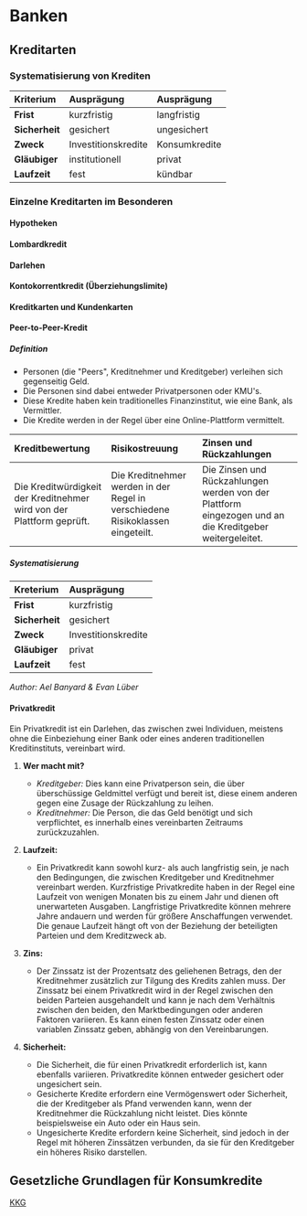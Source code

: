 # Banken

## Kreditarten

### Systematisierung von Krediten

| Kriterium      | Ausprägung          | Ausprägung    |
| :------------- | :------------------ | :------------ |
| **Frist**      | kurzfristig         | langfristig   |
| **Sicherheit** | gesichert           | ungesichert   |
| **Zweck**      | Investitionskredite | Konsumkredite |
| **Gläubiger**  | institutionell      | privat        |
| **Laufzeit**   | fest                | kündbar       |

### Einzelne Kreditarten im Besonderen

#### Hypotheken

#### Lombardkredit

#### Darlehen

#### Kontokorrentkredit (Überziehungslimite)

#### Kreditkarten und Kundenkarten

#### Peer-to-Peer-Kredit

##### Definition

- Personen (die "Peers", Kreditnehmer und Kreditgeber) verleihen sich gegenseitig Geld.
- Die Personen sind dabei entweder Privatpersonen oder KMU's.
- Diese Kredite haben kein traditionelles Finanzinstitut, wie eine Bank, als Vermittler.
- Die Kredite werden in der Regel über eine Online-Plattform vermittelt.

| Kreditbewertung                                                       | Risikostreuung                                                                 | Zinsen und Rückzahlungen                                                                                |
| :-------------------------------------------------------------------- | :----------------------------------------------------------------------------- | :------------------------------------------------------------------------------------------------------ |
| Die Kreditwürdigkeit der Kreditnehmer wird von der Plattform geprüft. | Die Kreditnehmer werden in der Regel in verschiedene Risikoklassen eingeteilt. | Die Zinsen und Rückzahlungen werden von der Plattform eingezogen und an die Kreditgeber weitergeleitet. |

##### Systematisierung

| Kreterium      | Ausprägung          |
| :------------- | :------------------ |
| **Frist**      | kurzfristig         |
| **Sicherheit** | gesichert           |
| **Zweck**      | Investitionskredite |
| **Gläubiger**  | privat              |
| **Laufzeit**   | fest                |

_Author: Ael Banyard & Evan Lüber_

#### Privatkredit
Ein Privatkredit ist ein Darlehen, das zwischen zwei Individuen, meistens ohne die Einbeziehung einer Bank oder eines anderen traditionellen Kreditinstituts, vereinbart wird.

1. **Wer macht mit?**
   - *Kreditgeber:* Dies kann eine Privatperson sein, die über überschüssige Geldmittel verfügt und bereit ist, diese einem anderen gegen eine Zusage der Rückzahlung zu leihen.
   - *Kreditnehmer:* Die Person, die das Geld benötigt und sich verpflichtet, es innerhalb eines vereinbarten Zeitraums zurückzuzahlen.

2. **Laufzeit:**
   - Ein Privatkredit kann sowohl kurz- als auch langfristig sein, je nach den Bedingungen, die zwischen Kreditgeber und Kreditnehmer vereinbart werden. Kurzfristige Privatkredite haben in der Regel eine Laufzeit von wenigen Monaten bis zu einem Jahr und dienen oft unerwarteten Ausgaben. Langfristige Privatkredite können mehrere Jahre andauern und werden für größere Anschaffungen verwendet. Die genaue Laufzeit hängt oft von der Beziehung der beteiligten Parteien und dem Kreditzweck ab.
   
3. **Zins:**
   - Der Zinssatz ist der Prozentsatz des geliehenen Betrags, den der Kreditnehmer zusätzlich zur Tilgung des Kredits zahlen muss. Der Zinssatz bei einem Privatkredit wird in der Regel zwischen den beiden Parteien ausgehandelt und kann je nach dem Verhältnis zwischen den beiden, den Marktbedingungen oder anderen Faktoren variieren. Es kann einen festen Zinssatz oder einen variablen Zinssatz geben, abhängig von den Vereinbarungen.

4. **Sicherheit:**
   - Die Sicherheit, die für einen Privatkredit erforderlich ist, kann ebenfalls variieren. Privatkredite können entweder gesichert oder ungesichert sein.
   - Gesicherte Kredite erfordern eine Vermögenswert oder Sicherheit, die der Kreditgeber als Pfand verwenden kann, wenn der Kreditnehmer die Rückzahlung nicht leistet. Dies könnte beispielsweise ein Auto oder ein Haus sein.
   - Ungesicherte Kredite erfordern keine Sicherheit, sind jedoch in der Regel mit höheren Zinssätzen verbunden, da sie für den Kreditgeber ein höheres Risiko darstellen.


## Gesetzliche Grundlagen für Konsumkredite

[KKG](https://www.fedlex.admin.ch/eli/cc/2002/593/de)
